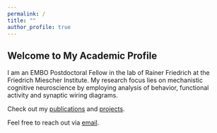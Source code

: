 ```yaml
---
permalink: /
title: ""
author_profile: true
---
```


## Welcome to My Academic Profile

I am an EMBO Postdoctoral Fellow in the lab of Rainer Friedrich at the Friedrich Miescher Institute. My research focus lies on mechanistic cognitive neuroscience by employing analysis of behavior, functional activity and synaptic wiring diagrams. 


Check out my [publications](/publications) and [projects](/projects).

Feel free to reach out via [email](mailto:johannes.kappel@fmi.ch).
